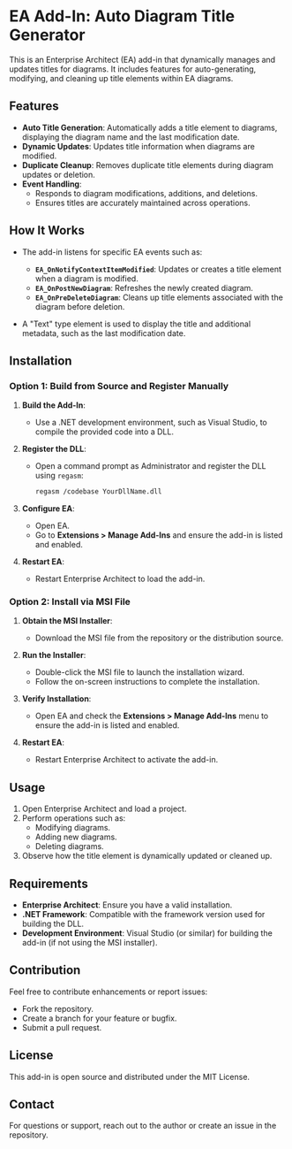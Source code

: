 
# EA Add-In: Auto Diagram Title Generator

This is an Enterprise Architect (EA) add-in that dynamically manages and updates titles for diagrams. It includes features for auto-generating, modifying, and cleaning up title elements within EA diagrams.

## Features

- **Auto Title Generation**: Automatically adds a title element to diagrams, displaying the diagram name and the last modification date.
- **Dynamic Updates**: Updates title information when diagrams are modified.
- **Duplicate Cleanup**: Removes duplicate title elements during diagram updates or deletion.
- **Event Handling**:
  - Responds to diagram modifications, additions, and deletions.
  - Ensures titles are accurately maintained across operations.

## How It Works

- The add-in listens for specific EA events such as:
  - **`EA_OnNotifyContextItemModified`**: Updates or creates a title element when a diagram is modified.
  - **`EA_OnPostNewDiagram`**: Refreshes the newly created diagram.
  - **`EA_OnPreDeleteDiagram`**: Cleans up title elements associated with the diagram before deletion.

- A "Text" type element is used to display the title and additional metadata, such as the last modification date.

## Installation

### Option 1: Build from Source and Register Manually

1. **Build the Add-In**:
   - Use a .NET development environment, such as Visual Studio, to compile the provided code into a DLL.

2. **Register the DLL**:
   - Open a command prompt as Administrator and register the DLL using `regasm`:
     ```bash
     regasm /codebase YourDllName.dll
     ```

3. **Configure EA**:
   - Open EA.
   - Go to **Extensions > Manage Add-Ins** and ensure the add-in is listed and enabled.

4. **Restart EA**:
   - Restart Enterprise Architect to load the add-in.

### Option 2: Install via MSI File

1. **Obtain the MSI Installer**:
   - Download the MSI file from the repository or the distribution source.

2. **Run the Installer**:
   - Double-click the MSI file to launch the installation wizard.
   - Follow the on-screen instructions to complete the installation.

3. **Verify Installation**:
   - Open EA and check the **Extensions > Manage Add-Ins** menu to ensure the add-in is listed and enabled.

4. **Restart EA**:
   - Restart Enterprise Architect to activate the add-in.

## Usage

1. Open Enterprise Architect and load a project.
2. Perform operations such as:
   - Modifying diagrams.
   - Adding new diagrams.
   - Deleting diagrams.
3. Observe how the title element is dynamically updated or cleaned up.

## Requirements

- **Enterprise Architect**: Ensure you have a valid installation.
- **.NET Framework**: Compatible with the framework version used for building the DLL.
- **Development Environment**: Visual Studio (or similar) for building the add-in (if not using the MSI installer).

## Contribution

Feel free to contribute enhancements or report issues:
- Fork the repository.
- Create a branch for your feature or bugfix.
- Submit a pull request.

## License

This add-in is open source and distributed under the MIT License.

## Contact

For questions or support, reach out to the author or create an issue in the repository.
